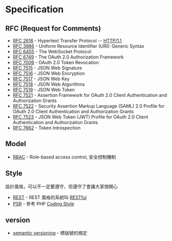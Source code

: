 # Specification

## RFC (Request for Comments)

* [RFC 2616](https://tools.ietf.org/html/rfc2616) - Hypertext Transfer Protocol -- [HTTP/1.1](/network/http.md)
* [RFC 3986](https://tools.ietf.org/html/rfc3986) - Uniform Resource Identifier (URI): Generic Syntax
* [RFC 6455](https://tools.ietf.org/html/rfc6455) - The WebSocket Protocol
* [RFC 6749](https://tools.ietf.org/html/rfc6749) - The OAuth 2.0 Authorization Framework
* [RFC 7009](https://tools.ietf.org/html/rfc7009) - OAuth 2.0 Token Revocation
* [RFC 7515](https://tools.ietf.org/html/rfc7515) - JSON Web Signature
* [RFC 7516](https://tools.ietf.org/html/rfc7516) - JSON Web Encryption
* [RFC 7517](https://tools.ietf.org/html/rfc7517) - JSON Web Key
* [RFC 7518](https://tools.ietf.org/html/rfc7518) - JSON Web Algorithms
* [RFC 7519](https://tools.ietf.org/html/rfc7519) - JSON Web Token
* [RFC 7521](https://tools.ietf.org/html/rfc7521) - Assertion Framework for OAuth 2.0 Client Authentication and Authorization Grants
* [RFC 7522](https://tools.ietf.org/html/rfc7522) - Security Assertion Markup Language (SAML) 2.0 Profile for OAuth 2.0 Client Authentication and Authorization Grants
* [RFC 7523](https://tools.ietf.org/html/rfc7523) - JSON Web Token (JWT) Profile for OAuth 2.0 Client Authentication and Authorization Grants
* [RFC 7662](https://tools.ietf.org/html/rfc7662) - Token Introspection

## Model

* [RBAC](https://en.wikipedia.org/wiki/Role-based_access_control) - Role-based access control, 安全控制機制

## Style

設計風格，可以不一定要遵守，但遵守了會讓大家很開心

* [REST](https://zh.wikipedia.org/wiki/REST) - REST 風格的系統叫 [RESTful](/restful/README.md)
* [PSR](http://www.php-fig.org/psr/) - 參考 PHP [Coding Style](/pdl/php/coding-style.md)

## version

* [semantic versioning](http://semver.org/) - 標版號的規定
